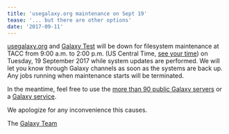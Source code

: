```yaml
---
title: 'usegalaxy.org maintenance on Sept 19'
tease: '... but there are other options'
date: '2017-09-11'
---
```


<div class="right"><i class="fa fa-wrench fa-5x text-danger" aria-hidden="true"></i></div>

[usegalaxy.org](https://usegalaxy.org/) and [Galaxy Test](https://test.galaxyproject.org) will be down for filesystem maintenance at TACC from 9:00 a.m. to 2:00 p.m. (US Central Time, [see your time](https://www.timeanddate.com/worldclock/fixedtime.html?msg=usegalaxy.org+maintenance+down+time+window&iso=20170919T09&p1=24&ah=5)) on Tuesday, 19 September 2017 while system updates are performed.  We will let you know through Galaxy channels as soon as the systems are back up.  Any jobs running when maintenance starts will be terminated.

In the meantime, feel free to use the [more than 90 public Galaxy servers](/src/use/index.md) or a [Galaxy service](/src/use/index.md).

We apologize for any inconvenience this causes.

The [Galaxy Team](/galaxy-team/)
